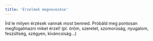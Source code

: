 ```yaml
---
title: 'Érzelmek megnevezése'
---
```

Írd le milyen érzések vannak most benned. Próbáld meg pontosan megfogalmazni miket érzel! (pl. öröm, szeretet, szomorúság, nyugalom, feszültség, szégyen, kiváncsiság...) 